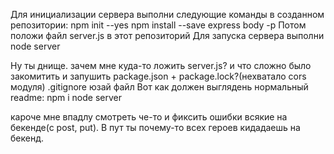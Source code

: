 Для инициализации сервера выполни следующие команды в созданном репозитории:
npm init --yes
npm install --save express body -p
Потом положи файл server.js в этот репозиторий
Для запуска сервера выполни node server

Ну ты днище. зачем мне куда-то ложить server.js?
и что сложно было закомитить и запушить package.json + package.lock?(нехватало cors модуля)
.gitignore юзай файл
Вот как должен выглядень нормальный readme:
npm i
node server


кароче мне впадлу смотреть че-то и фиксить ошибки всякие на бекенде(с post, put). В пут ты почему-то всех героев кидадаешь на бекенд.